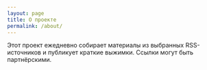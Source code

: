 ```yaml
---
layout: page
title: О проекте
permalink: /about/
---
```

Этот проект ежедневно собирает материалы из выбранных RSS-источников и публикует краткие выжимки.
Ссылки могут быть партнёрскими.
